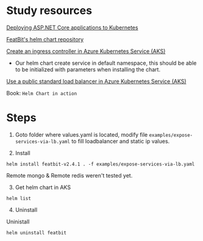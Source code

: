 # Study resources


[Deploying ASP.NET Core applications to Kubernetes](https://andrewlock.net/deploying-asp-net-core-applications-to-kubernetes-part-3-deploying-applications-with-helm/)

[FeatBit's helm chart repository](https://github.com/featbit/featbit-charts)

[Create an ingress controller in Azure Kubernetes Service (AKS)](https://learn.microsoft.com/en-us/azure/aks/ingress-basic?tabs=azure-cli)

- Our helm chart create service in default namespace, this should be able to be initialized with parameters when installing the chart.

[Use a public standard load balancer in Azure Kubernetes Service (AKS)](https://learn.microsoft.com/en-us/azure/aks/load-balancer-standard)


Book: `Helm Chart in action`


# Steps

1. Goto folder where values.yaml is located, modify file `examples/expose-services-via-lb.yaml` to fill loadbalancer and static ip values.

2. Install
```
helm install featbit-v2.4.1 . -f examples/expose-services-via-lb.yaml
```

Remote mongo & Remote redis weren't tested yet.

3. Get helm chart in AKS
```
helm list
```

4. Uninstall

Uninistall
```
helm uninstall featbit
```